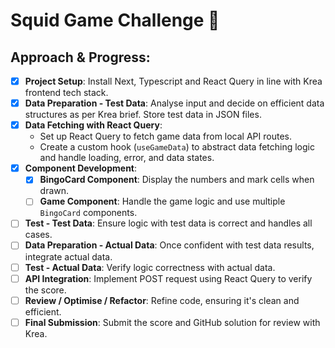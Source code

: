 # Squid Game Challenge 🦑

## Approach & Progress:

- [x] **Project Setup**: Install Next, Typescript and React Query in line with Krea frontend tech stack.
- [x] **Data Preparation - Test Data**: Analyse input and decide on efficient data structures as per Krea brief. Store test data in JSON files.
- [x] **Data Fetching with React Query**:
  - Set up React Query to fetch game data from local API routes.
  - Create a custom hook (`useGameData`) to abstract data fetching logic and handle loading, error, and data states.
- [x] **Component Development**:
  - [x] **BingoCard Component**: Display the numbers and mark cells when drawn.
  - [ ] **Game Component**: Handle the game logic and use multiple `BingoCard` components.
- [ ] **Test - Test Data**: Ensure logic with test data is correct and handles all cases.
- [ ] **Data Preparation - Actual Data**: Once confident with test data results, integrate actual data.
- [ ] **Test - Actual Data**: Verify logic correctness with actual data.
- [ ] **API Integration**: Implement POST request using React Query to verify the score.
- [ ] **Review / Optimise / Refactor**: Refine code, ensuring it's clean and efficient.
- [ ] **Final Submission**: Submit the score and GitHub solution for review with Krea.
